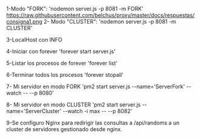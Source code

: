 1-Modo "FORK":
'nodemon server.js -p 8081 -m FORK'
https://raw.githubusercontent.com/belchus/proxy/master/docs/respuestas/consigna1.png
2- Modo "CLUSTER":
'nodemon server.js -p 8081 -m CLUSTER'

3-LocalHost con INFO

4-Iniciar con forever
'forever start server.js'

5-Listar los procesos de forever
'forever list'

6-Terminar todos los procesos 
'forever stopall'

7- Mi servidor en modo FORK
'pm2 start server.js --name='ServerFork' --watch -- --p 8080'


8- Mi servidor en modo CLUSTER
'pm2 start server.js --name='ServerCluster' --watch -i max -- --p 8082'


9-Se configuro Nginx para redirigir las consultas a /api/randoms a un cluster de servidores gestionado desde nginx. 
